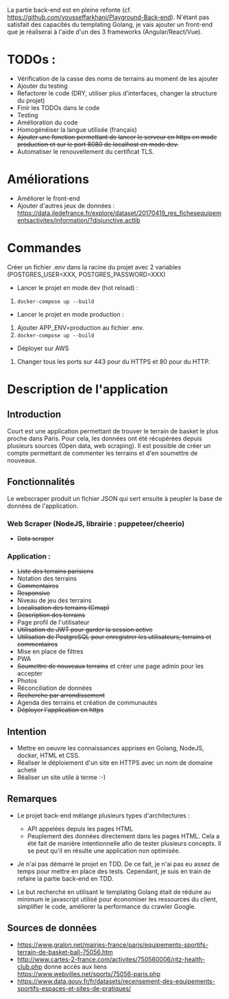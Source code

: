 La partie back-end est en pleine refonte (cf. https://github.com/yousseffarkhani/Playground-Back-end).
N'étant pas satisfait des capacités du templating Golang, je vais ajouter un front-end que je réaliserai à l'aide d'un des 3 frameworks (Angular/React/Vue).
# TODOs :
- Vérification de la casse des noms de terrains au moment de les ajouter
- Ajouter du testing
- Refactorer le code (DRY, utiliser plus d'interfaces, changer la structure du projet)
- Finir les TODOs dans le code
- Testing
- Amélioration du code
- Homogénéiser la langue utilisée (français)
- ~~Ajouter une fonction permettant de lancer le serveur en https en mode production et sur le port 8080 de localhost en mode dev.~~
- Automatiser le renouvellement du certificat TLS.


# Améliorations
- Améliorer le front-end
- Ajouter d'autres jeux de données : https://data.iledefrance.fr/explore/dataset/20170419_res_fichesequipementsactivites/information/?disjunctive.actlib

# Commandes

Créer un fichier .env dans la racine du projet avec 2 variables (POSTGRES_USER=XXX, POSTGRES_PASSWORD=XXX)

- Lancer le projet en mode dev (hot reload) :

1. `docker-compose up --build`

- Lancer le projet en mode production :

1. Ajouter APP_ENV=production au fichier .env.
2. `docker-compose up --build`

- Déployer sur AWS
1. Changer tous les ports sur 443 pour du HTTPS et 80 pour du HTTP.

# Description de l'application

## Introduction

Court est une application permettant de trouver le terrain de basket le plus proche dans Paris.
Pour cela, les données ont été récupérées depuis plusieurs sources (Open data, web scraping).
Il est possible de créer un compte permettant de commenter les terrains et d'en soumettre de nouveaux.

## Fonctionnalités
Le webscraper produit un fichier JSON qui sert ensuite à peupler la base de données de l'application.
### Web Scraper (NodeJS, librairie : puppeteer/cheerio)

- ~~Data scraper~~

### Application :

- ~~Liste des terrains parisiens~~
- Notation des terrains
- ~~Commentaires~~
- ~~Responsive~~
- Niveau de jeu des terrains
- ~~Localisation des terrains (Gmap)~~
- ~~Description des terrains~~
- Page profil de l'utilisateur
- ~~Utilisation de JWT pour garder la session active~~
- ~~Utilisation de PostgreSQL pour enregistrer les utilisateurs, terrains et commentaires~~
- Mise en place de filtres
- PWA
- ~~Soumettre de nouveaux terrains~~ et créer une page admin pour les accepter
- Photos
- Réconciliation de données
- ~~Recherche par arrondissement~~
- Agenda des terrains et création de communautés
- ~~Déployer l'application en https~~

## Intention

- Mettre en oeuvre les connaissances apprises en Golang, NodeJS, docker, HTML et CSS.
- Réaliser le déploiement d'un site en HTTPS avec un nom de domaine acheté
- Réaliser un site utile à terme :-)

## Remarques

- Le projet back-end mélange plusieurs types d'architectures :

  - API appelées depuis les pages HTML
  - Peuplement des données directement dans les pages HTML. Cela a été fait de manière intentionnelle afin de tester plusieurs concepts. Il se peut qu'il en résulte une application non optimisée.

- Je n'ai pas démarré le projet en TDD. De ce fait, je n'ai pas eu assez de temps pour mettre en place des tests. Cependant, je suis en train de refaire la partie back-end en TDD.

- Le but recherché en utilisant le templating Golang était de réduire au minimum le javascript utilisé pour économiser les ressources du client, simplifier le code, améliorer la performance du crawler Google.

## Sources de données

- https://www.gralon.net/mairies-france/paris/equipements-sportifs-terrain-de-basket-ball-75056.htm
- http://www.cartes-2-france.com/activites/750560006/ritz-health-club.php donne accès aux liens https://www.webvilles.net/sports/75056-paris.php
- https://www.data.gouv.fr/fr/datasets/recensement-des-equipements-sportifs-espaces-et-sites-de-pratiques/
